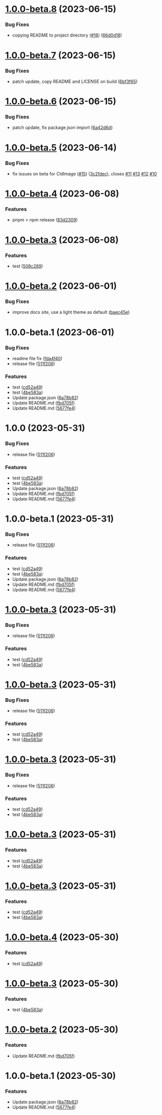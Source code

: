 # [1.0.0-beta.8](https://github.com/cloudinary-community/svelte-cloudinary/compare/v1.0.0-beta.7...v1.0.0-beta.8) (2023-06-15)


### Bug Fixes

* copying README to project directory ([#18](https://github.com/cloudinary-community/svelte-cloudinary/issues/18)) ([66d0d18](https://github.com/cloudinary-community/svelte-cloudinary/commit/66d0d18a3a453508caf76cd2a897a278b8f67958))

# [1.0.0-beta.7](https://github.com/cloudinary-community/svelte-cloudinary/compare/v1.0.0-beta.6...v1.0.0-beta.7) (2023-06-15)


### Bug Fixes

* patch update, copy README and LICENSE on build ([6bf3f65](https://github.com/cloudinary-community/svelte-cloudinary/commit/6bf3f659210028140701338cb2392beb141d8712))

# [1.0.0-beta.6](https://github.com/cloudinary-community/svelte-cloudinary/compare/v1.0.0-beta.5...v1.0.0-beta.6) (2023-06-15)


### Bug Fixes

* patch update, fix package.json import ([6a42d6d](https://github.com/cloudinary-community/svelte-cloudinary/commit/6a42d6d995da9c131ca966ef5433856b3977a9b7))

# [1.0.0-beta.5](https://github.com/cloudinary-community/svelte-cloudinary/compare/v1.0.0-beta.4...v1.0.0-beta.5) (2023-06-14)


### Bug Fixes

* fix issues on beta for CldImage ([#15](https://github.com/cloudinary-community/svelte-cloudinary/issues/15)) ([3c2fdec](https://github.com/cloudinary-community/svelte-cloudinary/commit/3c2fdec1a8e6b74b51def7ed21ff21a4a91b723e)), closes [#11](https://github.com/cloudinary-community/svelte-cloudinary/issues/11) [#13](https://github.com/cloudinary-community/svelte-cloudinary/issues/13) [#12](https://github.com/cloudinary-community/svelte-cloudinary/issues/12) [#10](https://github.com/cloudinary-community/svelte-cloudinary/issues/10)

# [1.0.0-beta.4](https://github.com/cloudinary-community/svelte-cloudinary/compare/v1.0.0-beta.3...v1.0.0-beta.4) (2023-06-08)


### Features

* pnpm > npm release ([83d2309](https://github.com/cloudinary-community/svelte-cloudinary/commit/83d23092ac4d7516280ee5caf79f3e2042124647))

# [1.0.0-beta.3](https://github.com/cloudinary-community/svelte-cloudinary/compare/v1.0.0-beta.2...v1.0.0-beta.3) (2023-06-08)


### Features

* test ([508c289](https://github.com/cloudinary-community/svelte-cloudinary/commit/508c28956169518b6753ebe91ca9c8ac45d816f0))

# [1.0.0-beta.2](https://github.com/cloudinary-community/svelte-cloudinary/compare/v1.0.0-beta.1...v1.0.0-beta.2) (2023-06-01)


### Bug Fixes

* improve docs site, use a light theme as default ([baec45e](https://github.com/cloudinary-community/svelte-cloudinary/commit/baec45e334baf93df1a83a1e9e5651e6fba949d6))

# 1.0.0-beta.1 (2023-06-01)


### Bug Fixes

* readme file fix ([fda4f40](https://github.com/cloudinary-community/svelte-cloudinary/commit/fda4f40de33ed2121501eab5b58816b3d249100a))
* release file ([511f206](https://github.com/cloudinary-community/svelte-cloudinary/commit/511f2062c0d227e0f93bd470a2cba74668c9dfef))


### Features

* test ([cd52a49](https://github.com/cloudinary-community/svelte-cloudinary/commit/cd52a49da46edcefb2303eab8104d41c5391ffd3))
* test ([4be583a](https://github.com/cloudinary-community/svelte-cloudinary/commit/4be583a4dc8be8cf74fe299b1b4ed3b44bdd13c3))
* Update package.json ([6a78b82](https://github.com/cloudinary-community/svelte-cloudinary/commit/6a78b82fcae6f3f523057021475646a0e5a39967))
* Update README.md ([fbd705f](https://github.com/cloudinary-community/svelte-cloudinary/commit/fbd705fdda4be1433ed20b35ae5f36c560e37c04))
* Update README.md ([5677fe4](https://github.com/cloudinary-community/svelte-cloudinary/commit/5677fe420b6d9d2d87d36e5d8225892131099731))

# 1.0.0 (2023-05-31)


### Bug Fixes

* release file ([511f206](https://github.com/cloudinary-community/svelte-cloudinary/commit/511f2062c0d227e0f93bd470a2cba74668c9dfef))


### Features

* test ([cd52a49](https://github.com/cloudinary-community/svelte-cloudinary/commit/cd52a49da46edcefb2303eab8104d41c5391ffd3))
* test ([4be583a](https://github.com/cloudinary-community/svelte-cloudinary/commit/4be583a4dc8be8cf74fe299b1b4ed3b44bdd13c3))
* Update package.json ([6a78b82](https://github.com/cloudinary-community/svelte-cloudinary/commit/6a78b82fcae6f3f523057021475646a0e5a39967))
* Update README.md ([fbd705f](https://github.com/cloudinary-community/svelte-cloudinary/commit/fbd705fdda4be1433ed20b35ae5f36c560e37c04))
* Update README.md ([5677fe4](https://github.com/cloudinary-community/svelte-cloudinary/commit/5677fe420b6d9d2d87d36e5d8225892131099731))

# 1.0.0-beta.1 (2023-05-31)


### Bug Fixes

* release file ([511f206](https://github.com/cloudinary-community/svelte-cloudinary/commit/511f2062c0d227e0f93bd470a2cba74668c9dfef))


### Features

* test ([cd52a49](https://github.com/cloudinary-community/svelte-cloudinary/commit/cd52a49da46edcefb2303eab8104d41c5391ffd3))
* test ([4be583a](https://github.com/cloudinary-community/svelte-cloudinary/commit/4be583a4dc8be8cf74fe299b1b4ed3b44bdd13c3))
* Update package.json ([6a78b82](https://github.com/cloudinary-community/svelte-cloudinary/commit/6a78b82fcae6f3f523057021475646a0e5a39967))
* Update README.md ([fbd705f](https://github.com/cloudinary-community/svelte-cloudinary/commit/fbd705fdda4be1433ed20b35ae5f36c560e37c04))
* Update README.md ([5677fe4](https://github.com/cloudinary-community/svelte-cloudinary/commit/5677fe420b6d9d2d87d36e5d8225892131099731))

# [1.0.0-beta.3](https://github.com/cloudinary-community/svelte-cloudinary/compare/v1.0.0-beta.2...v1.0.0-beta.3) (2023-05-31)


### Bug Fixes

* release file ([511f206](https://github.com/cloudinary-community/svelte-cloudinary/commit/511f2062c0d227e0f93bd470a2cba74668c9dfef))


### Features

* test ([cd52a49](https://github.com/cloudinary-community/svelte-cloudinary/commit/cd52a49da46edcefb2303eab8104d41c5391ffd3))
* test ([4be583a](https://github.com/cloudinary-community/svelte-cloudinary/commit/4be583a4dc8be8cf74fe299b1b4ed3b44bdd13c3))

# [1.0.0-beta.3](https://github.com/cloudinary-community/svelte-cloudinary/compare/v1.0.0-beta.2...v1.0.0-beta.3) (2023-05-31)


### Bug Fixes

* release file ([511f206](https://github.com/cloudinary-community/svelte-cloudinary/commit/511f2062c0d227e0f93bd470a2cba74668c9dfef))


### Features

* test ([cd52a49](https://github.com/cloudinary-community/svelte-cloudinary/commit/cd52a49da46edcefb2303eab8104d41c5391ffd3))
* test ([4be583a](https://github.com/cloudinary-community/svelte-cloudinary/commit/4be583a4dc8be8cf74fe299b1b4ed3b44bdd13c3))

# [1.0.0-beta.3](https://github.com/cloudinary-community/svelte-cloudinary/compare/v1.0.0-beta.2...v1.0.0-beta.3) (2023-05-31)


### Bug Fixes

* release file ([511f206](https://github.com/cloudinary-community/svelte-cloudinary/commit/511f2062c0d227e0f93bd470a2cba74668c9dfef))


### Features

* test ([cd52a49](https://github.com/cloudinary-community/svelte-cloudinary/commit/cd52a49da46edcefb2303eab8104d41c5391ffd3))
* test ([4be583a](https://github.com/cloudinary-community/svelte-cloudinary/commit/4be583a4dc8be8cf74fe299b1b4ed3b44bdd13c3))

# [1.0.0-beta.3](https://github.com/cloudinary-community/svelte-cloudinary/compare/v1.0.0-beta.2...v1.0.0-beta.3) (2023-05-31)


### Features

* test ([cd52a49](https://github.com/cloudinary-community/svelte-cloudinary/commit/cd52a49da46edcefb2303eab8104d41c5391ffd3))
* test ([4be583a](https://github.com/cloudinary-community/svelte-cloudinary/commit/4be583a4dc8be8cf74fe299b1b4ed3b44bdd13c3))

# [1.0.0-beta.3](https://github.com/cloudinary-community/svelte-cloudinary/compare/v1.0.0-beta.2...v1.0.0-beta.3) (2023-05-31)


### Features

* test ([cd52a49](https://github.com/cloudinary-community/svelte-cloudinary/commit/cd52a49da46edcefb2303eab8104d41c5391ffd3))
* test ([4be583a](https://github.com/cloudinary-community/svelte-cloudinary/commit/4be583a4dc8be8cf74fe299b1b4ed3b44bdd13c3))

# [1.0.0-beta.4](https://github.com/cloudinary-community/svelte-cloudinary/compare/v1.0.0-beta.3...v1.0.0-beta.4) (2023-05-30)


### Features

* test ([cd52a49](https://github.com/cloudinary-community/svelte-cloudinary/commit/cd52a49da46edcefb2303eab8104d41c5391ffd3))

# [1.0.0-beta.3](https://github.com/cloudinary-community/svelte-cloudinary/compare/v1.0.0-beta.2...v1.0.0-beta.3) (2023-05-30)


### Features

* test ([4be583a](https://github.com/cloudinary-community/svelte-cloudinary/commit/4be583a4dc8be8cf74fe299b1b4ed3b44bdd13c3))

# [1.0.0-beta.2](https://github.com/cloudinary-community/svelte-cloudinary/compare/v1.0.0-beta.1...v1.0.0-beta.2) (2023-05-30)


### Features

* Update README.md ([fbd705f](https://github.com/cloudinary-community/svelte-cloudinary/commit/fbd705fdda4be1433ed20b35ae5f36c560e37c04))

# 1.0.0-beta.1 (2023-05-30)


### Features

* Update package.json ([6a78b82](https://github.com/cloudinary-community/svelte-cloudinary/commit/6a78b82fcae6f3f523057021475646a0e5a39967))
* Update README.md ([5677fe4](https://github.com/cloudinary-community/svelte-cloudinary/commit/5677fe420b6d9d2d87d36e5d8225892131099731))

